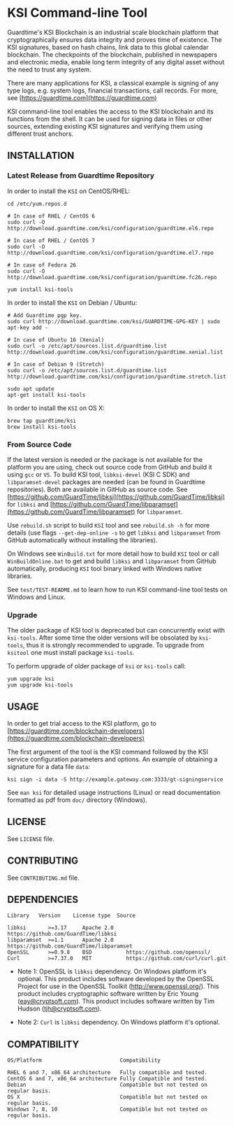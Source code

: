 # KSI Command-line Tool

Guardtime's KSI Blockchain is an industrial scale blockchain platform that cryptographically ensures data integrity and proves time of existence. The KSI signatures, based on hash chains, link data to this global calendar blockchain. The checkpoints of the blockchain, published in newspapers and electronic media, enable long term integrity of any digital asset without the need to trust any system. 

There are many applications for KSI, a classical example is signing of any type logs, e.g. system logs, financial transactions, call records. For more, see [https://guardtime.com](https://guardtime.com)

KSI command-line tool enables the access to the KSI blockchain and its functions from the shell. It can be used for signing data in files or other sources, extending existing KSI signatures and verifying them using different trust anchors.


## INSTALLATION

### Latest Release from Guardtime Repository

In order to install the `KSI` on CentOS/RHEL:

```
cd /etc/yum.repos.d

# In case of RHEL / CentOS 6
sudo curl -O http://download.guardtime.com/ksi/configuration/guardtime.el6.repo

# In case of RHEL / CentOS 7
sudo curl -O http://download.guardtime.com/ksi/configuration/guardtime.el7.repo

# In case of Fedora 26
sudo curl -O http://download.guardtime.com/ksi/configuration/guardtime.fc26.repo

yum install ksi-tools
```

In order to install the `KSI` on Debian / Ubuntu:

```
# Add Guardtime pgp key.
sudo curl http://download.guardtime.com/ksi/GUARDTIME-GPG-KEY | sudo apt-key add -

# In case of Ubuntu 16 (Xenial)
sudo curl -o /etc/apt/sources.list.d/guardtime.list http://download.guardtime.com/ksi/configuration/guardtime.xenial.list

# In case of Debian 9 (Stretch)
sudo curl -o /etc/apt/sources.list.d/guardtime.list http://download.guardtime.com/ksi/configuration/guardtime.stretch.list

sudo apt update
apt-get install ksi-tools
```

In order to install the `KSI` on OS X:
```
brew tap guardtime/ksi
brew install ksi-tools
```

### From Source Code

If the latest version is needed or the package is not available for the platform you are using, check out source code from GitHub and build it using `gcc` or `VS`. To build KSI tool, `libksi-devel` (KSI C SDK) and `libparamset-devel` packages are needed (can be found in Guardtime repositories). Both are available in GitHub as source code. See [https://github.com/GuardTime/libksi](https://github.com/GuardTime/libksi) for `libksi` and [https://github.com/GuardTime/libparamset](https://github.com/GuardTime/libparamset) for `libparamset`.

Use `rebuild.sh` script to build `KSI` tool and see `rebuild.sh -h` for more details (use flags `--get-dep-online -s` to get `libksi` and `libparamset` from GitHub automatically without installing the libraries).

On Windows see `WinBuild.txt` for more detail how to build `KSI` tool or call `WinBuildOnline.bat` to get and build `libksi` and `libparamset` from GitHub automatically, producing `KSI` tool binary linked with Windows native libraries.

See `test/TEST-README.md` to learn how to run KSI command-line tool tests on Windows and Linux.


### Upgrade

The older package of KSI tool is deprecated but can concurrently exist with `ksi-tools`. After some time the older versions will be obsolated by `ksi-tools`, thus it is strongly recommended to upgrade. To upgrade from `ksitool` one must install package `ksi-tools`.

To perform upgrade of older package of `ksi` or `ksi-tools` call:

```
yum upgrade ksi
yum upgrade ksi-tools
```

## USAGE

In order to get trial access to the KSI platform, go to
[https://guardtime.com/blockchain-developers](https://guardtime.com/blockchain-developers)


The first argument of the tool is the KSI command followed by the KSI service
configuration parameters and options. An example of obtaining a signature for
a data file `data`:

```
ksi sign -i data -S http://example.gateway.com:3333/gt-signingservice
```

See `man ksi` for detailed usage instructions (Linux) or read documentation formatted as pdf from `doc/` directory (Windows).


## LICENSE

See `LICENSE` file.

## CONTRIBUTING

See `CONTRIBUTING.md` file.

## DEPENDENCIES

```
Library   Version    License type  Source

libksi       >=3.17     Apache 2.0    https://github.com/GuardTime/libksi
libparamset  >=1.1      Apache 2.0    https://github.com/GuardTime/libparamset
OpenSSL      >=0.9.8    BSD           https://github.com/openssl/
Curl         >=7.37.0   MIT           https://github.com/curl/curl.git
```

* Note 1: OpenSSL is `libksi` dependency. On Windows platform it's optional.
  This product includes software developed by the OpenSSL Project for use in the OpenSSL Toolkit (http://www.openssl.org/). This product includes cryptographic software written by Eric Young (eay@cryptsoft.com). This product includes software written by Tim Hudson (tjh@cryptsoft.com).

* Note 2: `Curl` is `libksi` dependency. On Windows platform it's optional.


## COMPATIBILITY

```
OS/Platform                         Compatibility

RHEL 6 and 7, x86_64 architecture   Fully compatible and tested.
CentOS 6 and 7, x86_64 architecture Fully Compatible and tested.
Debian                              Compatible but not tested on regular basis.
OS X                                Compatible but not tested on regular basis.
Windows 7, 8, 10                    Compatible but not tested on regular basis.
```
